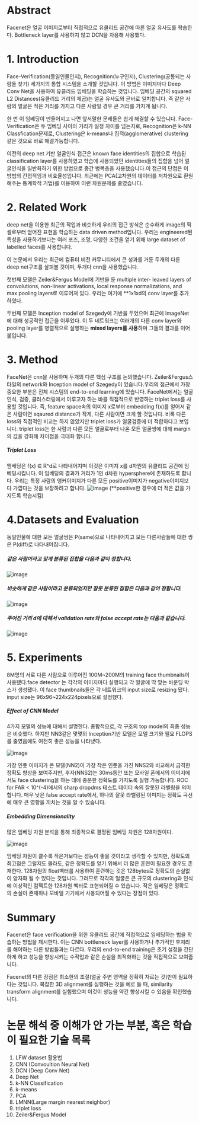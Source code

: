 # Abstract
Facenet은 얼굴 이미지로부터 직접적으로 유클리드 공간에 따른 얼굴 유사도를 학습한다. Bottleneck layer를 사용하지 않고 DCN을 차용해 사용했다.

# 1. Introduction

Face-Verification(동일인물인지), Recognition(누구인지), Clustering(공통되는 사람들 찾기) 세가지의 통합 시스템을 소개할 것입니다.
이 방법은 이미지마다 Deep Conv Net을 사용하여 유클리드 임베딩을 학습하는 것입니다.
임베딩 공간의 squared L2 Distances(유클리드 거리의 제곱)는 얼굴 유사도와 곧바로 일치합니다. 즉 같은 사람의 얼굴은 적은 거리를 가지고 다른 사람일 경우 큰 거리를 가지게 됩니다.

한 번 이 임베딩이 만들어지고 나면 앞서말한 문제들은 쉽게 해결할 수 있습니다. Face-Verification은 두 임베딩 사이의 거리가 일정 차이를 넘는지로, Recognition은 k-NN Classfication문제로, Clustering은 k-means나 집적(agglomerative) clustering 같은 것으로 바로 해결가능합니다.

이전의 deep net 기반 얼굴인식 접근은 known face identities의 집합으로 학습된 classification layer를 사용하였고 학습에 사용되었던 identities들의 집합을 넘어 얼굴인식을 일반화하기 위한 방법으로 중간 병목층을 사용했습니다.이 접근의 단점은 이 방법의 간접적임과 비효율성입니다. 최근에는 PCA(고차원의 데이터를 저차원으로 환원해주는 통계학적 기법)를 이용하여 이런 차원문제를 줄였습니다.

# 2. Related Work
deep net을 이용한 최근의 작업과 비슷하게 우리의 접근 방식은 순수하게 image의 픽셀로부터 얻어진 표현을 학습하는 data driven method입니다. 우리는 engineered된 특성을 사용하기보다는 여러 포즈, 조명, 다양한 조건을 얻기 위해 large dataset of labelled faces를 사용합니다. 

이 논문에서 우리는 최근에 컴퓨터 비전 커뮤니티에서 큰 성과를 거둔 두개의 다른 deep net구조를 살펴볼 것이며, 두개다 cnn을 사용했습니다.

첫번째 모델은 Zeiler&Fergus Model에 기반을 둔 multiple inter- leaved layers of convolutions, non-linear activations, local response normalizations, and max pooling layers로 이루어져 있다. 우리는 여기에 **1x1xd의 conv layer를 추가하였다.

두번째 모델은 Inception model of Szegedy에 기반을 두었으며 최근에 ImageNet에 대해 성공적인 접근을 이루었다.
이 두 네트워크는 여러개의 다른 conv layer와 pooling layer를 병렬적으로 실행하는 **mixed layers를 사용**하며 그들의 결과를 이어붙입니다.

# 3. Method
FaceNet은 cnn을 사용하며 두개의 다른 핵심 구조를 논의했습니다. Zeiler&Fergus스타일의 network와 Inception model of Szegedy이 있습니다.우리의 접근에서 가장 중요한 부분은 전체 시스템의 end-to-end learning에 있습니다. FaceNet에서는 얼굴인식, 검증, 클러스터링에서 이루고자 하는 바를 직접적으로 반영하는 triplet loss를 사용할 것입니다. 즉, feature space속의 이미지 x로부터 embedding f(x)를 얻어서 같은 사람이면 sqaured distance가 작게, 다른 사람이면 크게 할 것입니다. 비록 다른 loss와 직접적인 비교는 하지 않았지만 triplet loss가 얼굴검증에 더 적합하다고 보입니다. 
triplet loss는 한 사람과 다른 모든 얼굴로부터 나온 모든 얼굴쌍에 대해 margin의 값을 강화해 차이점을 극대화 합니다.

##### Triplet Loss
엠베딩은 f(x) ∈ R^d로 나타내어지며 이것은 이미지 x를 d차원의 유클리드 공간에 임베딩시킵니다. 이 임베딩의 결과가 거리가 1인 d차원 hypersphere에 존재하도록 합니다. 우리는 특정 사람의 앵커이미지가 다른 모든 positive이미지가 negative이미지보다 가깝다는 것을 보장하려고 합니다.
![image](https://user-images.githubusercontent.com/77095328/126892494-ddb0fe22-8c18-4e4c-81ff-b53358f49153.png)
(**positive한 경우에 더 적은 값을 가지도록 학습시킴)

# 4.Datasets and Evaluation
동일인물에 대한 모든 얼굴쌍은 P(same)으로 나타내어지고 모든 다른사람들에 대한 쌍은 P(diff)로 나타내어집니다.
##### 같은 사람이라고 맞게 분류된 집합을 다음과 같이 정합니다.

  ![image](https://user-images.githubusercontent.com/77095328/126890473-3d959168-d785-412f-a788-80c37fb40b15.png)

##### 비슷하게 같은 사람이라고 분류되었지만 잘못 분류된 집합은 다음과 같이 정합니다.

  ![image](https://user-images.githubusercontent.com/77095328/126890500-17372c78-90d3-482f-b948-d51b44090d78.png)

##### 주어진 거리 d에 대해서 validation rate와 false accept rate는 다음과 같습니다.

  ![image](https://user-images.githubusercontent.com/77095328/126890507-c3b9e0b1-5476-4aff-bad0-13753137552e.png)


# 5. Experiments
8M명의 서로 다른 사람으로 이루어진 100M~200M의 training face thumbnails이 사용됐다.face detector 는 각각의 이미지마다 실행되고 각 얼굴에 딱 맞는 바운딩 박스가 생성됐다. 이 face thumbnails들은 각 네트워크의 input size로 resizing 됐다. input size는 96x96~224x224pixels으로 설정했다.

##### Effect of CNN Model


  4가지 모델의 성능에 대해서 설명한다. 
  종합적으로, 각 구조의 top model의 최종 성능은 비슷했다. 
  하지만 NN3같은 몇몇의 Inception기반 모델은 모델 크기와 필요 FLOPS를 줄였음에도 여전히 좋은 성능을 나타냈다.
  

 ![image](https://user-images.githubusercontent.com/77095328/126890755-7cc415f2-0a1b-47c8-871c-ca6313b6ebfc.png)

   가장 인풋 이미지가 큰 모델(NN2)이 가장 작은 인풋을 가진 NNS2와 비교해서 급격한 정확도 향상을 보여주지만, 후자(NNS2)는 30ms동안 또는 모바일 폰에서의 이미지에서도 face clustering을 하는 데에 충분한 정확도를 가지도록 실행 가능합니다. ROC for FAR < 10^(-4)에서의 sharp dropdms 테스트 데이터 속의 잘못된 라벨링을 의미합니다. 매우 낮은 false accept rate에서, 하나의 잘못 라벨링된 이미지는 정확도 곡선에 매우 큰 영향을 끼치는 것을 알 수 있습니다.
  
##### Embedding Dimensionality
많은 임베딩 차원 분석을 통해 최종적으로 결정된 임베딩 차원은 128차원이다. 


![image](https://user-images.githubusercontent.com/77095328/126891629-e5f05f0c-9d21-4e21-ba6b-b171ef00909f.png)

임베딩 차원이 클수록 작은거보다는 성능이 좋을 것이라고 생각할 수 있지만, 정확도의 최고점은 그럴지도 몰라도, 같은 정확도를 얻기 위해서 더 많은 훈련이 필요한 경우도 존재한다.
128차원의 float벡터를 사용하여 훈련하는 것은 128bytes로 정확도의 손실없이 양자화 될 수 있다는 것입니다. 그러므로 각각의 얼굴은 큰 규모의 clustering과 인식에 이상적인 컴팩트한 128차원 벡터로 표현되어질 수 있습니다. 작은 임베딩은 정확도의 손실이 존재하나 모바일 기기에서 사용되어질 수 있다는 장점이 있다.


# Summary

Facenet은 face verification을 위한 유클리드 공간에 직접적으로 임베딩하는 법을 학습하는 방법을 제시한다. 이는 CNN bottleneck layer를 사용하거나 추가적인 후처리를 해야하는 다른 방법들과는 다르다. 우리의 end-to-end training은 초기 설정을 간단하게 하고 성능을 향상시키는 수작업과 같은 손실을 최적화하는 것을 직접적으로 보여줍니다.

Facenet의 다른 장점은 최소한의 조절(얼굴 주변 영역을 정확히 자르는 것)만이 필요하다는 것입니다. 복잡한 3D alignment를 실행하는 것을 예로 들 때, similarity transform alignment를 실험했으며 이것이 성능을 약간 향상시킬 수 있음을 확인했습니다. 





# 논문 해석 중 이해가 안 가는 부분, 혹은 학습이 필요한 기술 목록
1. LFW dataset 활용법
2. CNN (Convoultion Neural Net)
3. DCN (Deep Conv Net)
4. Deep Net
5. k-NN Classification
6. k-means
7. PCA
8. LMNN(Large margin nearest neighbor)
9. triplet loss
10. Zeiler&Fergus Model
